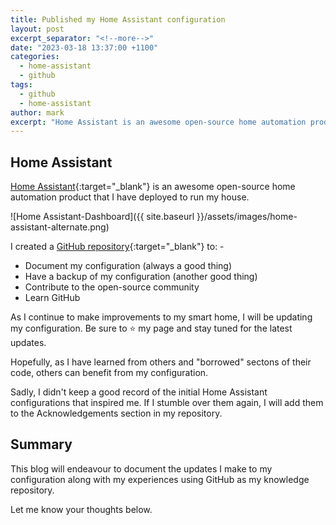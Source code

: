 ```yaml
---
title: Published my Home Assistant configuration
layout: post
excerpt_separator: "<!--more-->"
date: "2023-03-18 13:37:00 +1100"
categories:
  - home-assistant
  - github
tags:
  - github
  - home-assistant
author: mark
excerpt: "Home Assistant is an awesome open-source home automation product that I have deployed to run my house."
---
```


## Home Assistant

[Home Assistant](https://home-assistant.io){:target="\_blank"} is an awesome open-source home automation product that I have deployed to run my house.

<!--more-->

![Home Assistant-Dashboard]({{ site.baseurl }}/assets/images/home-assistant-alternate.png)

I created a [GitHub repository](https://github.com/nzrunner/home-assistant){:target="\_blank"} to: -

- Document my configuration (always a good thing)
- Have a backup of my configuration (another good thing)
- Contribute to the open-source community
- Learn GitHub

As I continue to make improvements to my smart home, I will be updating my configuration. Be sure to ⭐ my page and stay tuned for the latest updates.

Hopefully, as I have learned from others and "borrowed" sectons of their code, others can benefit from my configuration.

Sadly, I didn't keep a good record of the initial Home Assistant configurations that inspired me. If I stumble over them again, I will add them to the Acknowledgements section in my repository.

## Summary

This blog will endeavour to document the updates I make to my configuration along with my experiences using GitHub as my knowledge repository.

Let me know your thoughts below.
